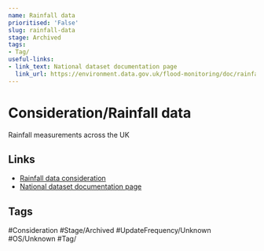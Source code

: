 ```yaml
---
name: Rainfall data
prioritised: 'False'
slug: rainfall-data
stage: Archived
tags:
- Tag/
useful-links:
- link_text: National dataset documentation page
  link_url: https://environment.data.gov.uk/flood-monitoring/doc/rainfall
---
```


# Consideration/Rainfall data

Rainfall measurements across the UK

## Links

* [Rainfall data consideration](https://design.planning.data.gov.uk/planning-consideration/rainfall-data)
* [National dataset documentation page](https://environment.data.gov.uk/flood-monitoring/doc/rainfall)

## Tags

#Consideration #Stage/Archived #UpdateFrequency/Unknown #OS/Unknown #Tag/